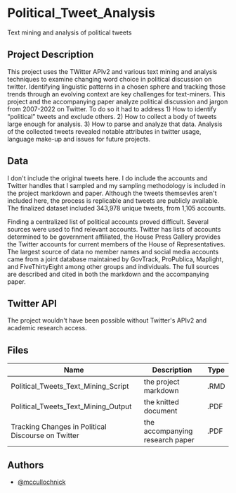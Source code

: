 # Political_Tweet_Analysis
Text mining and analysis of political tweets

## Project Description
This project uses the TWitter APIv2 and various text mining and analysis techniques to examine changing word choice in political discussion on twitter. Identifying linguistic patterns in a chosen sphere and tracking those trends through an evolving context are key challenges for text-miners. This project and the accompanying paper analyze political discussion and jargon from 2007-2022 on Twitter. To do so it had to address 1) How to identify “political” tweets and exclude others. 2) How to collect a body of tweets large enough for analysis. 3) How to parse and analyze that data. Analysis of the collected tweets revealed notable attributes in twitter usage, language make-up and issues for future projects.

## Data
I don't include the original tweets here.  I do include the accounts and Twitter handles that I sampled and my sampling methodology is included in the project markdown and paper.  Although the tweets themsevles aren't included here, the process is replicable and tweets are publicly available.  The finalized dataset included 343,978 unique tweets, from 1,105 accounts.

Finding a centralized list of political accounts proved difficult. Several sources were used to find relevant accounts.  Twitter has lists of accounts determined to be government affiliated, the House Press Gallery provides the Twitter accounts for current members of the House of Representatives. The largest source of data no member names and social media accounts came from a joint database maintained by GovTrack, ProPublica, Maplight, and FiveThirtyEight among other groups and individuals.  The full sources are described and cited in both the markdown and the accompanying paper.

## Twitter API
The project wouldn't have been possible without Twitter's APIv2 and academic research access.

## Files

| Name | Description | Type |
| ----------- | ----------- | ----------- |
| Political_Tweets_Text_Mining_Script | the project markdown | .RMD |
| Political_Tweets_Text_Mining_Output  | the knitted document | .PDF |
| Tracking Changes in Political Discourse on Twitter | the accompanying research paper | .PDF |

## Authors
* [@mccullochnick](https://github.com/mccullochnick)
